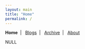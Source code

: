 ```yaml
---
layout: main
title: "Home"
permalink: /
---
```

<p class="navigation-bar">
  <b>Home</b>&nbsp;&nbsp;|&nbsp;&nbsp;
  <a href="/blogs.html">Blogs</a>&nbsp;&nbsp;|&nbsp;&nbsp;
  <a href="/archive.html">Archive</a>&nbsp;&nbsp;|&nbsp;&nbsp;
  <a href="/about.html">About</a>
</p>

NULL

